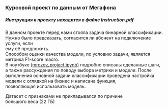 ### Курсовой проект по данным от Мегафона  
##### Инструкция к проекту находится в файле *Instruction.pdf*  
  
В данном проекте перед нами стояла задача бинарной классификации.  
Нужно было предсказать, согласится ли абонент на подключение услуги, если  
ему её предложить.  
Способом оценки качества модели, по условию задачи, является метрика F1-score macro.  
В ноутбуке <ins>(mrozov_project.ipynb)</ins> подробно описаны сделанные шаги,  
а также рассуждения по поводу выбора метрики и модели. После выполнения основной задачи  классификации проведена настройка модели с оглядкой на бизнес и написана функция,  
позволяющая использовать модель.  
  
Датасет с признаками не прикладывался по причине  
большого веса (22 ГБ)